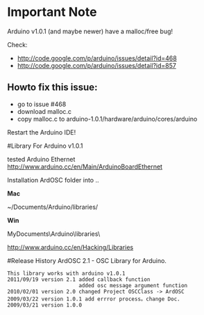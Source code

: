 
# Important Note
Arduino v1.0.1 (and maybe newer) have a malloc/free bug!

Check:
* http://code.google.com/p/arduino/issues/detail?id=468
* http://code.google.com/p/arduino/issues/detail?id=857

## Howto fix this issue:
* go to  issue #468 
* download malloc.c
* copy malloc.c to arduino-1.0.1/hardware/arduino/cores/arduino

Restart the Arduino IDE!



#Library
For Arduino v1.0.1

tested Arduino Ethernet
http://www.arduino.cc/en/Main/ArduinoBoardEthernet

Installation
ArdOSC folder into ..

**Mac**

~/Documents/Arduino/libraries/

**Win**

MyDocuments\Arduino\libraries\

http://www.arduino.cc/en/Hacking/Libraries


#Release History
ArdOSC 2.1  - OSC Library for Arduino.
 
    This library works with arduino v1.0.1
    2011/09/19 version 2.1 added callback function
                           added osc message argument function
    2010/02/01 version 2.0 changed Project OSCClass -> ArdOSC
    2009/03/22 version 1.0.1 add errror process。change Doc.
    2009/03/21 version 1.0.0
 
 
